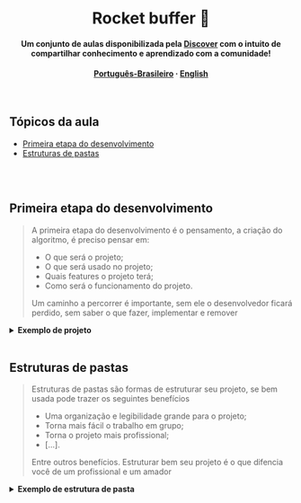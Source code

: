 <div align="center">
  <h1>Rocket buffer 🚀</h1>

  <h4>Um conjunto de aulas disponibilizada pela <a href="https://discord.gg/Bzx3tzJw">Discover</a> com o intuito de compartilhar <strong>conhecimento</strong> e <strong>aprendizado</strong> com a <strong>comunidade</strong>!<h4>
  
  <p><a href="">Português-Brasileiro<a/>  · <a href="">English</a> </p>
  
</div>
    
<br/>

<h2>Tópicos da aula</h2>

<ul>
  <li><a href="#first-step-dev">Primeira etapa do desenvolvimento</a></li>
  <li><a href="#folder-structure">Estruturas de pastas</a></li>
</ul>

<br/>
<br/>

<h2 id="first-step-dev">Primeira etapa do desenvolvimento</h1>

> A primeira etapa do desenvolvimento é o pensamento, a criação do algoritmo, é preciso pensar em:
> <ul>
  >  <li>O que será o projeto;</li>
  >  <li>O que será usado no projeto;</li>
  >  <li>Quais features o projeto terá;</li>
  >  <li>Como será o funcionamento do projeto.</li>
> </ul>
>
> Um caminho a percorrer é importante, sem ele o desenvolvedor ficará perdido, sem saber o que fazer, implementar e remover



<details>
<summary><strong>Exemplo de projeto</strong></summary>
  
  <br/>
  
  > <h4>Sistema de cadastro / login automático por serial</h4>
  >
  > 1. Um sistema de cadastro e um login automático por serial.
  > <br/>
  >
  > 2. O que será usado no projeto:
  >
  >     - [ ] Uma UI de um painel de cadastro contendo campos de (Usuário, Senha, confirmarSenha)
  >
  >     - [ ] Banco de Dados Contendo: (Serial, Usuário, Senha)</a>
  >
  >     - <a href="https://wiki.multitheftauto.com/wiki/OnPlayerJoin"><em>onPlayerJoin</em></a>
  >     
  >     - <a href="https://wiki.multitheftauto.com/wiki/AddAccount"><em>addAccount</em></a>
  >     
  >     - <a href="https://wiki.multitheftauto.com/wiki/LogIn"><em>logIn</em></a>
  >     
  > <br/>
  > 
  > 3. Features:
  > 
  >     - [ ] Cadastro com usuário e senha
  >     
  >     - [ ] Login automático de acordo com o serial 
  >     
  >     - Outros:
  >       - [ ] Navegação por TAB
  >       
  >       - [ ] Botão que permita esconder/mostrar a senha digitada
  > 
  > <br/>
  > 
  > 4. Funcionamento:
  > 
  > 
  >     **1.** Quando o player entrar pegue o seu serial e verifique se ele está existente no banco de dados: (Se sim pule para a etapa 6, se não continue).
  >     
  >     **2.** Mostre a tela de cadastro e capture todas a informações digitadas nos campos(Usuário, Senha, comfirmarSenha.
  >     
  >     **3.** Verifique se as senhas dos campos(Senha, comfirmarSenha) são iguais.
  >     
  >     **4.** Crie uma conta com as informações capturadas dos campos(Usuário, Senha).
  >     
  >     **5.** Envie para o banco de dados todas as informações capturadas no processo (Serial, Usuário, Senha)
  >     
  >     **6.** Pegue o serial do player e busque no banco de dados suas informações(Usuário e Senha), em seguida logue o player com as informações retornadas

</details>

<br/>

<h2 id="folder-structure">Estruturas de pastas</h1>

> Estruturas de pastas são formas de estruturar seu projeto, se bem usada pode trazer os seguintes benefícios
> - Uma organização e legibilidade grande para o projeto;
> - Torna mais fácil o trabalho em grupo;
> - Torna o projeto mais profissional;
> - [...].
> 
> Entre outros benefícios. Estruturar bem seu projeto é o que difencia você de um profissional e um amador

<details>
<summary><strong>Exemplo de estrutura de pasta</strong></summary>

  <br/>

  - <h3>Public</h3>

    > <img src="https://user-images.githubusercontent.com/95851792/218883668-1bfde26d-4cc2-4d70-88d5-c5de1d306543.png"></img>
    > <p>Tudo aquilo público, como os assets do projeto(imagens, ícones e etc) e entres outros.</p>
  
  <br/>
  
  - <h3>Source</h3>

    > <img src="https://user-images.githubusercontent.com/95851792/218883369-1567812c-5ab3-40d3-aedd-b706127366c7.png"></img>
    >
    > <p>É a fonte do nosso código, aonde está o funcionamento principal do código.</p>
    
    <br/>
    
    - <h3>Core</h3>

      > <img src="https://user-images.githubusercontent.com/95851792/218883772-f7eaef7f-8bfd-4766-aa5d-3990942097eb.png"></img>
      >
      > <p>Código principal, aonde tudo se junta para ocorrer o funcionamento do código.</p>
      
      <br/>
      
    - <h3>Events</h3>

      > <img src="https://user-images.githubusercontent.com/95851792/218883949-deb01a69-6c66-42d7-bc15-1aaacc835bc4.png"></img>
      >
      > <p>Aonde estão os listens, que quando disparados, chamam outra parte ou função do código.</p>
      
      <br/>
      
    - <h3>Utils</h3>

      > <img src="https://user-images.githubusercontent.com/95851792/218884097-eddafd98-879c-4e03-8b89-dc05a84179a8.png"></img>
      >
      > <p>Aqui estão algumas utilidades que podem ser exportadas posteriormente para outra parte do código.</p>
      
   <br/>
      
  - <h3>Arquivos gerais</h3>

    > <img src="https://user-images.githubusercontent.com/95851792/218884258-69c53540-f03f-4187-8153-1f6c45c6f6db.png"></img>
    >
    > <p>Arquivos gerais são todos aqueles que não tem um tópico definido ou os que são recomendados está no escopo principal da pasta(exemplo: folder/ -> ./ como o meta.xml, .git e entre outros</p>
  
  <br/>

  <details>
  <summary><h3>Ideia final</h3></summary>
  
  <br/>

  <img src="https://user-images.githubusercontent.com/95851792/218884547-56b4d081-c596-446b-b5f9-b46facee806f.png"></img>
      
  </details>
  

 

</details>
